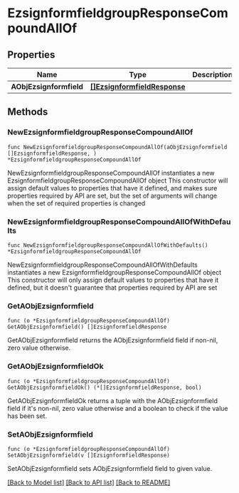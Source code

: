 # EzsignformfieldgroupResponseCompoundAllOf

## Properties

Name | Type | Description | Notes
------------ | ------------- | ------------- | -------------
**AObjEzsignformfield** | [**[]EzsignformfieldResponse**](EzsignformfieldResponse.md) |  | 

## Methods

### NewEzsignformfieldgroupResponseCompoundAllOf

`func NewEzsignformfieldgroupResponseCompoundAllOf(aObjEzsignformfield []EzsignformfieldResponse, ) *EzsignformfieldgroupResponseCompoundAllOf`

NewEzsignformfieldgroupResponseCompoundAllOf instantiates a new EzsignformfieldgroupResponseCompoundAllOf object
This constructor will assign default values to properties that have it defined,
and makes sure properties required by API are set, but the set of arguments
will change when the set of required properties is changed

### NewEzsignformfieldgroupResponseCompoundAllOfWithDefaults

`func NewEzsignformfieldgroupResponseCompoundAllOfWithDefaults() *EzsignformfieldgroupResponseCompoundAllOf`

NewEzsignformfieldgroupResponseCompoundAllOfWithDefaults instantiates a new EzsignformfieldgroupResponseCompoundAllOf object
This constructor will only assign default values to properties that have it defined,
but it doesn't guarantee that properties required by API are set

### GetAObjEzsignformfield

`func (o *EzsignformfieldgroupResponseCompoundAllOf) GetAObjEzsignformfield() []EzsignformfieldResponse`

GetAObjEzsignformfield returns the AObjEzsignformfield field if non-nil, zero value otherwise.

### GetAObjEzsignformfieldOk

`func (o *EzsignformfieldgroupResponseCompoundAllOf) GetAObjEzsignformfieldOk() (*[]EzsignformfieldResponse, bool)`

GetAObjEzsignformfieldOk returns a tuple with the AObjEzsignformfield field if it's non-nil, zero value otherwise
and a boolean to check if the value has been set.

### SetAObjEzsignformfield

`func (o *EzsignformfieldgroupResponseCompoundAllOf) SetAObjEzsignformfield(v []EzsignformfieldResponse)`

SetAObjEzsignformfield sets AObjEzsignformfield field to given value.



[[Back to Model list]](../README.md#documentation-for-models) [[Back to API list]](../README.md#documentation-for-api-endpoints) [[Back to README]](../README.md)


